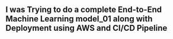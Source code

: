 ## I was Trying to do a complete End-to-End Machine Learning model_01 along with Deployment using AWS and CI/CD Pipeline
